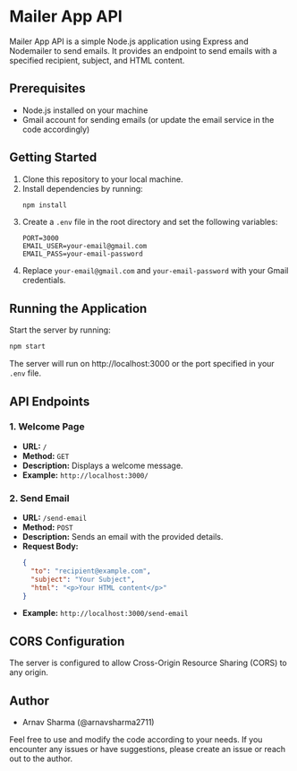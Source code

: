 # Mailer App API

Mailer App API is a simple Node.js application using Express and Nodemailer to send emails. It provides an endpoint to send emails with a specified recipient, subject, and HTML content.

## Prerequisites
- Node.js installed on your machine
- Gmail account for sending emails (or update the email service in the code accordingly)

## Getting Started
1. Clone this repository to your local machine.
2. Install dependencies by running:
   ```bash
   npm install
   ```
3. Create a `.env` file in the root directory and set the following variables:
   ```env
   PORT=3000
   EMAIL_USER=your-email@gmail.com
   EMAIL_PASS=your-email-password
   ```
4. Replace `your-email@gmail.com` and `your-email-password` with your Gmail credentials.

## Running the Application
Start the server by running:
```bash
npm start
```
The server will run on http://localhost:3000 or the port specified in your `.env` file.

## API Endpoints

### 1. Welcome Page
- **URL:** `/`
- **Method:** `GET`
- **Description:** Displays a welcome message.
- **Example:** `http://localhost:3000/`

### 2. Send Email
- **URL:** `/send-email`
- **Method:** `POST`
- **Description:** Sends an email with the provided details.
- **Request Body:**
  ```json
  {
    "to": "recipient@example.com",
    "subject": "Your Subject",
    "html": "<p>Your HTML content</p>"
  }
  ```
- **Example:** `http://localhost:3000/send-email`

## CORS Configuration
The server is configured to allow Cross-Origin Resource Sharing (CORS) to any origin.

## Author
- Arnav Sharma (@arnavsharma2711)

Feel free to use and modify the code according to your needs. If you encounter any issues or have suggestions, please create an issue or reach out to the author.
